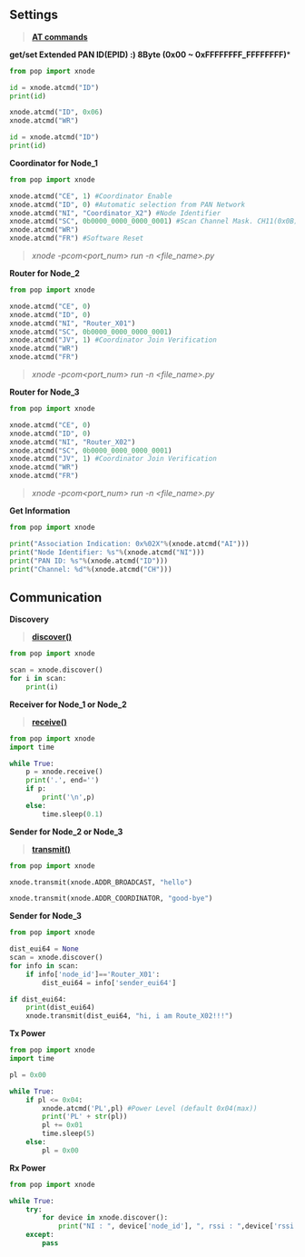 ## Settings
> **[AT commands](https://www.digi.com/resources/documentation/Digidocs/90002002/Containers/cont_at_cmds.htm?tocpath=AT%20commands%7C_____0)**

**get/set Extended PAN ID(EPID) :) 8Byte (0x00 ~ 0xFFFFFFFF_FFFFFFFF)***
```python
from pop import xnode

id = xnode.atcmd("ID")
print(id)

xnode.atcmd("ID", 0x06)
xnode.atcmd("WR")

id = xnode.atcmd("ID")
print(id)
```

**Coordinator for Node_1**
```python
from pop import xnode

xnode.atcmd("CE", 1) #Coordinator Enable
xnode.atcmd("ID", 0) #Automatic selection from PAN Network
xnode.atcmd("NI", "Coordinator_X2") #Node Identifier
xnode.atcmd("SC", 0b0000_0000_0000_0001) #Scan Channel Mask. CH11(0x0B):0bit ~ CH26(0x1A):15bit
xnode.atcmd("WR")
xnode.atcmd("FR") #Software Reset 
```
> *xnode -pcom<port_num> run -n <file_name>.py*

**Router for Node_2**
```python
from pop import xnode

xnode.atcmd("CE", 0)
xnode.atcmd("ID", 0)
xnode.atcmd("NI", "Router_X01")
xnode.atcmd("SC", 0b0000_0000_0000_0001)
xnode.atcmd("JV", 1) #Coordinator Join Verification
xnode.atcmd("WR")
xnode.atcmd("FR")
```
> *xnode -pcom<port_num> run -n <file_name>.py*

**Router for Node_3**
```python
from pop import xnode

xnode.atcmd("CE", 0)
xnode.atcmd("ID", 0)
xnode.atcmd("NI", "Router_X02")
xnode.atcmd("SC", 0b0000_0000_0000_0001)
xnode.atcmd("JV", 1) #Coordinator Join Verification
xnode.atcmd("WR")
xnode.atcmd("FR")
```
> *xnode -pcom<port_num> run -n <file_name>.py*

**Get Information**
```python
from pop import xnode

print("Association Indication: 0x%02X"%(xnode.atcmd("AI")))
print("Node Identifier: %s"%(xnode.atcmd("NI")))
print("PAN ID: %s"%(xnode.atcmd("ID")))
print("Channel: %d"%(xnode.atcmd("CH")))
```

## Communication  

**Discovery**
> **[discover()](https://www.digi.com/resources/documentation/digidocs/90002219/reference/r_function_discover.htm?tocpath=XBee%20module%7CXBee%20MicroPython%20module%20on%20the%20XBee%203%20RF%C2%A0Modules%7C_____2)**
```python
from pop import xnode

scan = xnode.discover()
for i in scan:
    print(i)
```

**Receiver for Node_1 or Node_2**
> **[receive()](https://www.digi.com/resources/documentation/digidocs/90002219/reference/r_function_receive.htm?tocpath=XBee%20module%7CXBee%20MicroPython%20module%20on%20the%20XBee%203%20RF%C2%A0Modules%7C_____3)**
```python
from pop import xnode
import time

while True:
    p = xnode.receive()
    print('.', end='')
    if p:
        print('\n',p)
    else:
        time.sleep(0.1)
```

**Sender for Node_2 or Node_3**
> **[transmit()](https://www.digi.com/resources/documentation/digidocs/90002219/reference/r_function_transmit.htm?tocpath=XBee%20module%7CXBee%20MicroPython%20module%20on%20the%20XBee%203%20RF%C2%A0Modules%7C_____5)**
```python
from pop import xnode

xnode.transmit(xnode.ADDR_BROADCAST, "hello")

xnode.transmit(xnode.ADDR_COORDINATOR, "good-bye")
```

**Sender for Node_3**
```python
from pop import xnode

dist_eui64 = None
scan = xnode.discover()
for info in scan:
    if info['node_id']=='Router_X01':
        dist_eui64 = info['sender_eui64'] 

if dist_eui64:
    print(dist_eui64)
    xnode.transmit(dist_eui64, "hi, i am Route_X02!!!")
```

**Tx Power**
```python
from pop import xnode
import time

pl = 0x00

while True:
    if pl <= 0x04:
        xnode.atcmd('PL',pl) #Power Level (default 0x04(max))
        print('PL' + str(pl))
        pl += 0x01
        time.sleep(5)
    else:
        pl = 0x00 
```

**Rx Power**
```python
from pop import xnode

while True:
    try:
        for device in xnode.discover():
            print("NI : ", device['node_id'], ", rssi : ",device['rssi'],", DB : ", xnode.atcmd('DB'))
    except:
        pass
```
